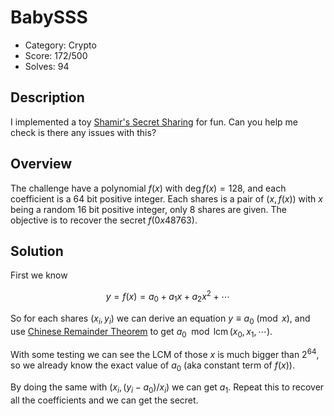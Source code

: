 # BabySSS

* Category: Crypto
* Score: 172/500
* Solves: 94

## Description

I implemented a toy [Shamir's Secret Sharing](https://en.wikipedia.org/wiki/Shamir%27s_Secret_Sharing) for fun. Can you help me check is there any issues with this?

## Overview

The challenge have a polynomial $f(x)$ with $\deg{f(x)} = 128$, and each coefficient is a 64 bit positive integer. Each shares is a pair of $(x, f(x))$ with $x$ being a random 16 bit positive integer, only $8$ shares are given. The objective is to recover the secret $f(0x48763)$.

## Solution

First we know

$$
y = f(x) = a_0 + a_1 x + a_2 x^2 + \cdots
$$

So for each shares $(x_i, y_i)$ we can derive an equation $y \equiv a_0 \pmod{x}$, and use [Chinese Remainder Theorem](https://en.wikipedia.org/wiki/Chinese_remainder_theorem) to get $a_0 \mod{\operatorname{lcm}(x_0, x_1, \cdots)}$.

With some testing we can see the LCM of those $x$ is much bigger than $2^{64}$, so we already know the exact value of $a_0$ (aka constant term of $f(x)$).

By doing the same with $(x_i, (y_i - a_0) / x_i)$ we can get $a_1$. Repeat this to recover all the coefficients and we can get the secret.
